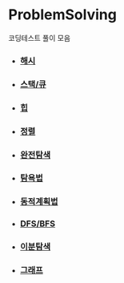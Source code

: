 # ProblemSolving
코딩테스트 풀이 모음

- ### [해시](https://github.com/jihoooo97/ProblemSolving/해시)
- ### [스택/큐](https://github.com/jihoooo97/ProblemSolving/스택/큐)
- ### [힙](https://github.com/jihoooo97/ProblemSolving/힙)
- ### [정렬](https://github.com/jihoooo97/ProblemSolving/정렬)
- ### [완전탐색](https://github.com/jihoooo97/ProblemSolving/완전탐색)
- ### [탐욕법](https://github.com/jihoooo97/ProblemSolving/탐욕법)
- ### [동적계획법](https://github.com/jihoooo97/ProblemSolving/동적계획법)
- ### [DFS/BFS](https://github.com/jihoooo97/ProblemSolving/DFS/BFS)
- ### [이분탐색](https://github.com/jihoooo97/ProblemSolving/이분탐색)
- ### [그래프](https://github.com/jihoooo97/ProblemSolving/그래프)